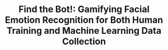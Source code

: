 ---
title: "Find the Bot!: Gamifying Facial Emotion Recognition for Both Human Training and Machine Learning Data Collection"
categories: publications
pdf : CHI2024-FindtheBot.pdf
# link: https://arxiv.org/abs/2312.11949
authors: Yeonsun Yang, Ahyeon Shin, Nayoung Kim, Huidam Woo, John Joon Young Chung, Jean Y. Song
image: 2024_findthebot.png
# video: https://youtu.be/EwItpky_noo
venue : CHI2024
type : full
# bibtex: "@inbook{chung2021talebrush,
# author = {Chung, John Joon Young and Kim, Wooseok and Yoo, Kang Min and Lee, Hwaran and Adar, Eytan and Chang, Minsuk},
# title = {TaleBrush: Sketching Stories with Generative Pretrained Language Models},
# year = {2024},
# publisher = {Association for Computing Machinery},
# address = {New York, NY, USA},
# booktitle = {Proceedings of the 2024 CHI Conference on Human Factors in Computing Systems}
# }"
layout: publications_single
# project_page: https://creativeconnect.kixlab.org/
tags:
  - creativity support tool, graphic design ideation, reference recombination, machine learning
---